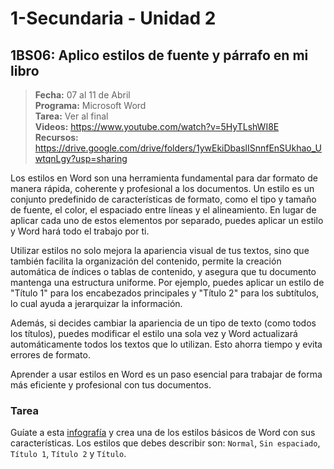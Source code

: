 # 1-Secundaria - Unidad 2

<div class="currentTheme">

## 1BS06: Aplico estilos de fuente y párrafo en mi libro

> <i class="bi bi-calendar"></i> **Fecha:** 07 al 11 de Abril<br><i class="bi bi-laptop"></i> **Programa:** Microsoft Word <br><i class="bi bi-clipboard-check"></i> **Tarea:** Ver al final <br><i class="bi bi-youtube txt-red"></i> **Videos:** https://www.youtube.com/watch?v=5HyTLshWI8E<br><i class="bi bi-backpack"></i> **Recursos:** https://drive.google.com/drive/folders/1ywEkiDbaslISnnfEnSUkhao_UwtqnLgy?usp=sharing

Los estilos en Word son una herramienta fundamental para dar formato de manera rápida, coherente y profesional a los documentos. Un estilo es un conjunto predefinido de características de formato, como el tipo y tamaño de fuente, el color, el espaciado entre líneas y el alineamiento. En lugar de aplicar cada uno de estos elementos por separado, puedes aplicar un estilo y Word hará todo el trabajo por ti.

Utilizar estilos no solo mejora la apariencia visual de tus textos, sino que también facilita la organización del contenido, permite la creación automática de índices o tablas de contenido, y asegura que tu documento mantenga una estructura uniforme. Por ejemplo, puedes aplicar un estilo de "Título 1" para los encabezados principales y "Título 2" para los subtítulos, lo cual ayuda a jerarquizar la información.

Además, si decides cambiar la apariencia de un tipo de texto (como todos los títulos), puedes modificar el estilo una sola vez y Word actualizará automáticamente todos los textos que lo utilizan. Esto ahorra tiempo y evita errores de formato.

Aprender a usar estilos en Word es un paso esencial para trabajar de forma más eficiente y profesional con tus documentos.

### Tarea

Guíate a esta [infografía](https://marketplace.canva.com/EAF7c35deZc/1/0/640w/canva-infograf%C3%ADa-de-educaci%C3%B3n-creativa-listado-de-ideas-ni%C3%B1os-ilustrada-bonita-multicolor-9Xf2ou0gvMs.jpg) y crea una de los estilos básicos de Word con sus características. Los estilos que debes describir son: `Normal`, `Sin espaciado`, `Título 1`, `Título 2` y `Título`.

</div>